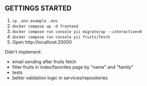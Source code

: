 GETTINGS STARTED
-------------------
1. `cp .env.example .env`
2. `docker compose up -d frontend`
3. `docker compose run console yii migrate/up --interactive=0`
4. `docker compose run console yii fruits/fetch`
5. Open http://localhost:20000

Didn't implement:
* email sending after fruits fetch
* filter fruits in index/favorites page by "name" and "family"
* tests
* better validation logic in services/repositories